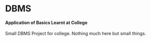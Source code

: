 # DBMS
#### Application of Basics Learnt at College
Small DBMS Project for college. Nothing much here but small things.
